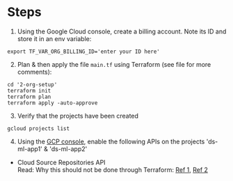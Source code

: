 # Steps
1. Using the Google Cloud console, create a billing account. Note its ID and store it in an env variable:
```
export TF_VAR_ORG_BILLING_ID='enter your ID here'
```

2. Plan & then apply the file `main.tf` using Terraform (see file for more comments):
```
cd '2-org-setup'
terraform init
terraform plan
terraform apply -auto-approve
```

3. Verify that the projects have been created
```
gcloud projects list
```

4. Using the [GCP console](https://console.cloud.google.com), enable the following APIs on the projects 'ds-ml-app1' & 'ds-ml-app2'  
- Cloud Source Repositories API  
Read: Why this should not be done through Terraform: [Ref 1](https://stackoverflow.com/a/72306829), [Ref 2](https://stackoverflow.com/a/72094901)  
